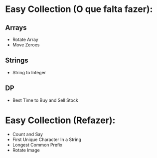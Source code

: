 # Easy Collection (O que falta fazer):

## Arrays
* Rotate Array
* Move Zeroes

## Strings
* String to Integer

## DP
* Best Time to Buy and Sell Stock

# Easy Collection (Refazer):
* Count and Say
* First Unique Character In a String
* Longest Common Prefix
* Rotate Image
